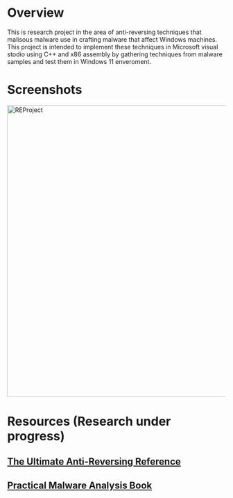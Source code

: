 # Overview
This is research project in the area of anti-reversing techniques that malisous malware use in crafting malware that affect Windows machines. This project is intended to implement these techniques in Microsoft visual stodio using C++ and x86 assembly by gathering techniques from malware samples and test them in Windows 11 enveroment.
# Screenshots
<img width="671" alt="REProject" src="https://user-images.githubusercontent.com/45428427/169722382-a4e0e002-9b92-46be-9390-f38d55a3aac6.png">

# Resources (Research under progress)

## [The Ultimate Anti-Reversing Reference](https://anti-reversing.com/Downloads/Anti-Reversing/The_Ultimate_Anti-Reversing_Reference.pdf)

## [Practical Malware Analysis Book](https://nostarch.com/malware)
